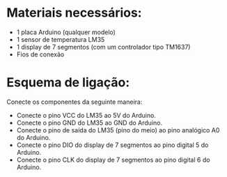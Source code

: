 # Materiais necessários:

- 1 placa Arduino (qualquer modelo)
- 1 sensor de temperatura LM35
- 1 display de 7 segmentos (com um controlador tipo TM1637)
- Fios de conexão

# Esquema de ligação:

Conecte os componentes da seguinte maneira:

- Conecte o pino VCC do LM35 ao 5V do Arduino.
- Conecte o pino GND do LM35 ao GND do Arduino.
- Conecte o pino de saída do LM35 (pino do meio) ao pino analógico A0 do Arduino.
- Conecte o pino DIO do display de 7 segmentos ao pino digital 5 do Arduino.
- Conecte o pino CLK do display de 7 segmentos ao pino digital 6 do Arduino.